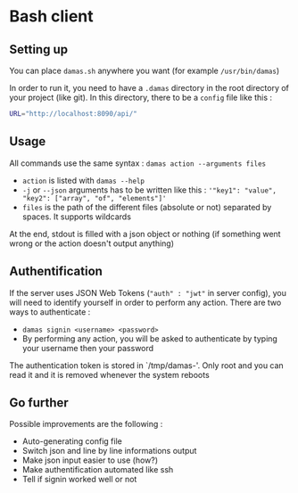 # Bash client

## Setting up

You can place `damas.sh` anywhere you want (for example `/usr/bin/damas`)

In order to run it, you need to have a `.damas` directory in the root directory of your project (like git).
In this directory, there to be a `config` file like this : 

```bash
URL="http://localhost:8090/api/"
```

## Usage

All commands use the same syntax : `damas action --arguments files`

* `action` is listed with `damas --help`
* `-j` or `--json` arguments has to be written like this : `'"key1": "value", "key2": ["array", "of", "elements"]'`
* `files` is the path of the different files (absolute or not) separated by spaces. It supports wildcards

At the end, stdout is filled with a json object or nothing (if something went wrong or the action doesn't output anything)

## Authentification

If the server uses JSON Web Tokens (`"auth" : "jwt"` in server config), you will need to identify yourself in order to perform any action. There are two ways to authenticate : 

* `damas signin <username> <password>`
* By performing any action, you will be asked to authenticate by typing your username then your password

The authentication token is stored in `/tmp/damas-<username>'. Only root and you can read it and it is removed whenever the system reboots

## Go further

Possible improvements are the following : 

* Auto-generating config file
* Switch json and line by line informations output
* Make json input easier to use (how?)
* Make authentification automated like ssh
* Tell if signin worked well or not